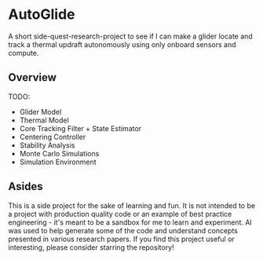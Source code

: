 # AutoGlide
A short side-quest-research-project to see if I can make a glider locate and track a thermal updraft autonomously using only onboard sensors and compute.

## Overview
TODO:
- Glider Model
- Thermal Model
- Core Tracking Filter + State Estimator
- Centering Controller
- Stability Analysis
- Monte Carlo Simulations
- Simulation Environment

## Asides
This is a side project for the sake of learning and fun. It is not intended to be a project with production quality code or an example of best practice engineering - it's meant to be a sandbox for me to learn and experiment. AI was used to help generate some of the code and understand concepts presented in various research papers. If you find this project useful or interesting, please consider starring the repository!
